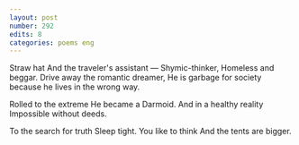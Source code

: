 ```yaml
---
layout: post
number: 292
edits: 8
categories: poems eng
---
```


Straw hat
And the traveler's assistant —
Shymic-thinker,
Homeless and beggar.
Drive away the romantic dreamer, 
He is garbage for society because he lives in the wrong way.

Rolled to the extreme 
He became a Darmoid.
And in a healthy reality
Impossible without deeds. 

To the search for truth 
Sleep tight.
You like to think
And the tents are bigger.

